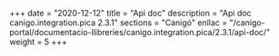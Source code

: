 +++
date        = "2020-12-12"
title       = "Api doc"
description = "Api doc canigo.integration.pica 2.3.1"
sections    = "Canigó"
enllac		= "/canigo-portal/documentacio-llibreries/canigo.integration.pica/2.3.1/api-doc/"
weight		= 5
+++
